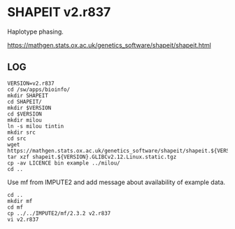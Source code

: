 SHAPEIT v2.r837
===============

Haplotype phasing.

<https://mathgen.stats.ox.ac.uk/genetics_software/shapeit/shapeit.html>

LOG
---

    VERSION=v2.r837
    cd /sw/apps/bioinfo/
    mkdir SHAPEIT
    cd SHAPEIT/
    mkdir $VERSION
    cd $VERSION
    mkdir milou
    ln -s milou tintin
    mkdir src
    cd src
    wget https://mathgen.stats.ox.ac.uk/genetics_software/shapeit/shapeit.${VERSION}.GLIBCv2.12.Linux.static.tgz
    tar xzf shapeit.${VERSION}.GLIBCv2.12.Linux.static.tgz 
    cp -av LICENCE bin example ../milou/
    cd ..

Use mf from IMPUTE2 and add message about availability of example data.

    cd ..
    mkdir mf
    cd mf
    cp ../../IMPUTE2/mf/2.3.2 v2.r837
    vi v2.r837 
